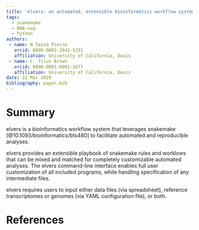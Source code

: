 ```yaml
---
title: 'elvers: an automated, extensible bioinformatics workflow system'
tags:
  - snakemake 
  - RNA-seq
  - Python
authors:
 - name: N Tessa Pierce
   orcid: 0000-0002-2942-5331 
   affiliation: University of California, Davis
 - name: C. Titus Brown
   orcid: 0000-0001-6001-2677
   affiliation: University of California, Davis
date: 22 Mar 2019
bibliography: paper.bib
---
```


# Summary

elvers is a bioinformatics workflow system that leverages snakemake 
[@10.1093/bioinformatics/bts480] to facilitate automated and reproducible analyses.

elvers provides an extensible playbook of snakemake rules and worklows that 
can be mixed and matched for completely customizable automated analyses.
The elvers command-line interface enables full user customization of all
included programs, while handling specification of any intermediate files.

elvers requires users to input either data files (via spreadsheet), reference
transcriptomes or genomes (via YAML configuration file), or both.

# References
